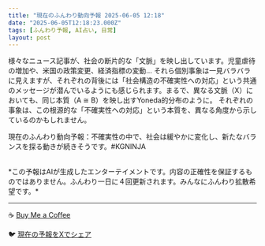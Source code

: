 ```yaml
---
title: "現在のふんわり動向予報 2025-06-05 12:18"
date: "2025-06-05T12:18:23.000Z"
tags: [ふんわり予報, AI占い, 日常]
layout: post
---
```


様々なニュース記事が、社会の断片的な「文脈」を映し出しています。児童虐待の増加や、米国の政策変更、経済指標の変動…  それら個別事象は一見バラバラに見えますが、それぞれの背後には「社会構造の不確実性への対応」という共通のメッセージが潜んでいるようにも感じられます。まるで、異なる文脈（X）においても、同じ本質（A ≅ B）を映し出すYoneda的分布のように。  それぞれの事象は、この根源的な「不確実性への対応」という本質を、異なる角度から示しているのかもしれません。


現在のふんわり動向予報：不確実性の中で、社会は緩やかに変化し、新たなバランスを探る動きが続きそうです。#KGNINJA

<br>
*この予報はAIが生成したエンターテイメントです。内容の正確性を保証するものではありません。ふんわり一日に４回更新されます。みんなにふんわり拡散希望です。*

---
☕️ [Buy Me a Coffee](https://www.buymeacoffee.com/kgninja)

🐦 [現在の予報をXでシェア](https://twitter.com/intent/tweet?text=%E7%8F%BE%E5%9C%A8%E3%81%AE%E3%81%B5%E3%82%93%E3%82%8F%E3%82%8A%E4%BA%88%E5%A0%B1%3A%20%E3%80%8C%E6%A7%98%E3%80%85%E3%81%AA%E3%83%8B%E3%83%A5%E3%83%BC%E3%82%B9%E8%A8%98%E4%BA%8B%E3%81%8C%E3%80%81%E7%A4%BE%E4%BC%9A%E3%81%AE%E6%96%AD%E7%89%87%E7%9A%84%E3%81%AA%E3%80%8C%E6%96%87%E8%84%88%E3%80%8D%E3%82%92%E6%98%A0%E3%81%97%E5%87%BA%E3%81%97%E3%81%A6%E3%81%84%E3%81%BE%E3%81%99%E3%80%82%E3%80%8D%23KGNINJA%20%E7%B6%9A%E3%81%8D%E3%81%AF%E3%83%96%E3%83%AD%E3%82%B0%E3%81%A7%EF%BC%81%F0%9F%91%87&url=https%3A%2F%2Fkg-ninja.github.io%2FFunwariyoso%2F)
